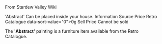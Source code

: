 From Stardew Valley Wiki

'Abstract' Can be placed inside your house. Information Source Price Retro Catalogue data-sort-value="0"&gt;0g Sell Price Cannot be sold

The '**Abstract'** painting is a furniture item available from the Retro Catalogue.